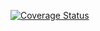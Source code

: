 [![Coverage Status](https://coveralls.io/repos/sdob/dsapi/badge.svg?branch=dev&service=github)](https://coveralls.io/github/sdob/dsapi?branch=dev)
